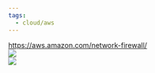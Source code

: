 ```yaml
---
tags:
  - cloud/aws
---
```



https://aws.amazon.com/network-firewall/  
![](https://i.imgur.com/PYGYnqk.png)  
![](https://i.imgur.com/sBUO6N7.png)


